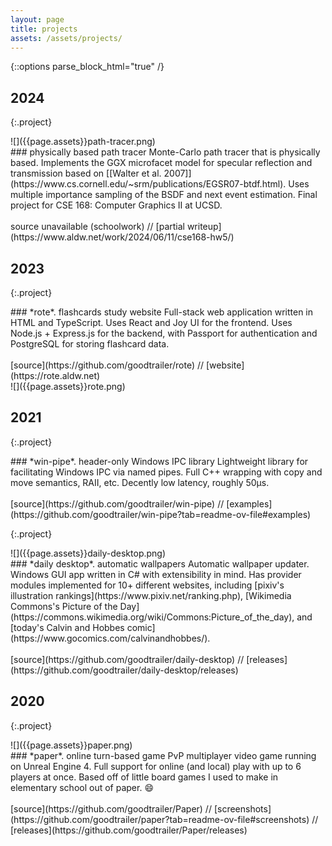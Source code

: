 ```yaml
---
layout: page
title: projects
assets: /assets/projects/
---
```


{::options parse_block_html="true" /}

## 2024

{:.project}
<div>
![]({{page.assets}}path-tracer.png)
<div>
### physically based path tracer
Monte-Carlo path tracer that is physically based. Implements the GGX microfacet model for specular reflection and transmission based on [[Walter et al. 2007]](https://www.cs.cornell.edu/~srm/publications/EGSR07-btdf.html). Uses multiple importance sampling of the BSDF and next event estimation. Final project for CSE 168: Computer Graphics II at UCSD.
<br><br>
source unavailable (schoolwork) // [partial writeup](https://www.aldw.net/work/2024/06/11/cse168-hw5/)
</div>
</div>

## 2023

{:.project}
<div>
<div>
### *rote*. flashcards study website
Full-stack web application written in HTML and TypeScript. Uses React and Joy UI for the frontend. Uses Node.js + Express.js for the backend, with Passport for authentication and PostgreSQL for storing flashcard data.
<br><br>
[source](https://github.com/goodtrailer/rote) // [website](https://rote.aldw.net)
</div>
![]({{page.assets}}rote.png)
</div>

## 2021

{:.project}
<div>
<div>
### *win-pipe*. header-only Windows IPC library
Lightweight library for facilitating Windows IPC via named pipes. Full C++ wrapping with copy and move semantics, RAII, etc. Decently low latency, roughly 50µs.
<br><br>
[source](https://github.com/goodtrailer/win-pipe) // [examples](https://github.com/goodtrailer/win-pipe?tab=readme-ov-file#examples)
</div>
</div>

{:.project}
<div>
![]({{page.assets}}daily-desktop.png)
<div>
### *daily desktop*. automatic wallpapers
Automatic wallpaper updater. Windows GUI app written in C# with extensibility in mind. Has provider modules implemented for 10+ different websites, including [pixiv's illustration rankings](https://www.pixiv.net/ranking.php), [Wikimedia Commons's Picture of the Day](https://commons.wikimedia.org/wiki/Commons:Picture_of_the_day), and [today's Calvin and Hobbes comic](https://www.gocomics.com/calvinandhobbes/).
<br><br>
[source](https://github.com/goodtrailer/daily-desktop) // [releases](https://github.com/goodtrailer/daily-desktop/releases)
</div>
</div>

## 2020

{:.project}
<div>
![]({{page.assets}}paper.png)
<div>
### *paper*. online turn-based game
PvP multiplayer video game running on Unreal Engine 4. Full support for online (and local) play with up to 6 players at once. Based off of little board games I used to make in elementary school out of paper. 😄
<br><br>
[source](https://github.com/goodtrailer/Paper) // [screenshots](https://github.com/goodtrailer/paper?tab=readme-ov-file#screenshots) // [releases](https://github.com/goodtrailer/Paper/releases)
</div>
</div>
